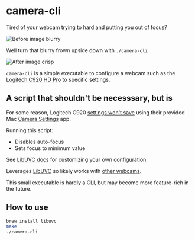 # camera-cli

Tired of your webcam trying to hard and putting you out of focus?

![Before image blurry](img/before.png?raw=true "Before")

Well turn that blurry frown upside down with `./camera-cli`

![After image crisp](img/after.png?raw=true "After")

`camera-cli` is a simple executable to configure a webcam such as the [Logitech C920 HD Pro](https://www.logitech.com/en-us/products/webcams/c920-pro-hd-webcam.960-000764.html) to specific settings.

## A script that shouldn't be necesssary, but is

For some reason, Logitech C920 [settings won't save](https://www.reddit.com/r/Twitch/comments/b5uw68/c920_settings_wont_save/) using their provided Mac [Camera Settings](https://support.logi.com/hc/en-us/articles/360024849133--Downloads-HD-Pro-Webcam-C920) app.

Running this script:
- Disables auto-focus
- Sets focus to minimum value

See [LibUVC docs](https://ken.tossell.net/libuvc/doc/) for customizing your own configuration.

Leverages [LibUVC](https://github.com/libuvc/libuvc) so likely works with [other webcams](https://en.wikipedia.org/wiki/List_of_USB_video_class_devices).

This small executable is hardly a CLI, but may become more feature-rich in the future.

## How to use

```bash
brew install libuvc
make
./camera-cli
```
